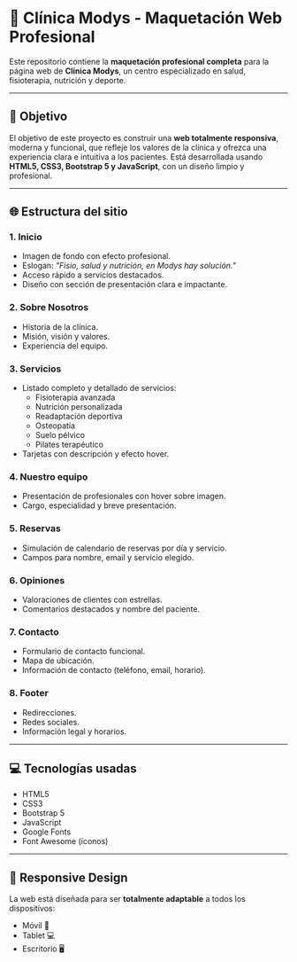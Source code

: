 # 🏥 Clínica Modys - Maquetación Web Profesional

Este repositorio contiene la **maquetación profesional completa** para la página web de **Clínica Modys**, un centro especializado en salud, fisioterapia, nutrición y deporte.

---

## 🎯 Objetivo

El objetivo de este proyecto es construir una **web totalmente responsiva**, moderna y funcional, que refleje los valores de la clínica y ofrezca una experiencia clara e intuitiva a los pacientes. Está desarrollada usando **HTML5, CSS3, Bootstrap 5 y JavaScript**, con un diseño limpio y profesional.

---

## 🌐 Estructura del sitio

### 1. **Inicio**
- Imagen de fondo con efecto profesional.
- Eslogan: _"Fisio, salud y nutrición, en Modys hay solución."_
- Acceso rápido a servicios destacados.
- Diseño con sección de presentación clara e impactante.

### 2. **Sobre Nosotros**
- Historia de la clínica.
- Misión, visión y valores.
- Experiencia del equipo.

### 3. **Servicios**
- Listado completo y detallado de servicios:
  - Fisioterapia avanzada
  - Nutrición personalizada
  - Readaptación deportiva
  - Osteopatía
  - Suelo pélvico
  - Pilates terapéutico
- Tarjetas con descripción y efecto hover.

### 4. **Nuestro equipo**
- Presentación de profesionales con hover sobre imagen.
- Cargo, especialidad y breve presentación.

### 5. **Reservas**
- Simulación de calendario de reservas por día y servicio.
- Campos para nombre, email y servicio elegido.

### 6. **Opiniones**
- Valoraciones de clientes con estrellas.
- Comentarios destacados y nombre del paciente.

### 7. **Contacto**
- Formulario de contacto funcional.
- Mapa de ubicación.
- Información de contacto (teléfono, email, horario).

### 8. **Footer**
- Redirecciones.
- Redes sociales.
- Información legal y horarios.

---

## 💻 Tecnologías usadas

- HTML5
- CSS3
- Bootstrap 5
- JavaScript
- Google Fonts
- Font Awesome (íconos)

---

## 📱 Responsive Design

La web está diseñada para ser **totalmente adaptable** a todos los dispositivos:
- Móvil 📱
- Tablet 💻
- Escritorio 🖥️
